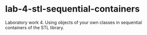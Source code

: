 # lab-4-stl-sequential-containers
Laboratory work 4. Using objects of your own classes in sequential containers of the STL library.
